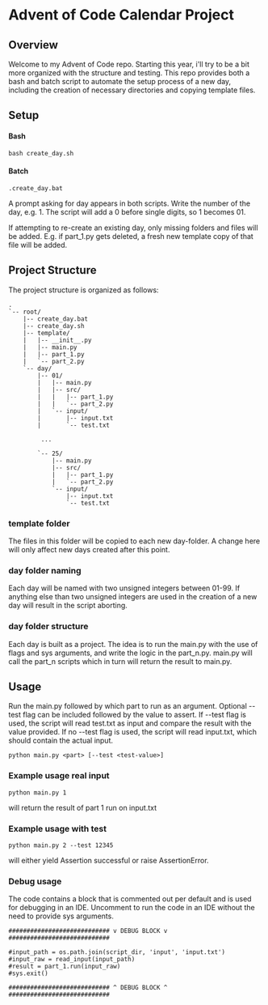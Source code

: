 # Advent of Code Calendar Project
## Overview

Welcome to my Advent of Code repo. Starting this year, i'll try to be a bit more organized with the structure and testing. This repo provides both a bash and batch script to automate the setup process of a new day, including the creation of necessary directories and copying template files.

## Setup
#### Bash
`bash create_day.sh`

#### Batch
`.create_day.bat`

A prompt asking for day appears in both scripts. Write the number of the day, e.g. 1. The script will add a 0 before single digits, so 1 becomes 01. 

If attempting to re-create an existing day, only missing folders and files will be added. E.g. if part_1.py gets deleted, a fresh new template copy of that file will be added.

## Project Structure

The project structure is organized as follows:

    .
    `-- root/
        |-- create_day.bat
        |-- create_day.sh
        |-- template/
        |   |-- __init__.py
        |   |-- main.py
        |   |-- part_1.py
        |   `-- part_2.py
        `-- day/
            |-- 01/
            |   |-- main.py
            |   |-- src/
            |   |   |-- part_1.py
            |   |   `-- part_2.py
            |   `-- input/
            |       |-- input.txt
            |       `-- test.txt

             ...

            `-- 25/
                |-- main.py
                |-- src/
                |   |-- part_1.py
                |   `-- part_2.py
                `-- input/
                    |-- input.txt
                    `-- test.txt

### template folder
The files in this folder will be copied to each new day-folder. A change here will only affect new days created after this point.

### day folder naming
Each day will be named with two unsigned integers between 01-99. If anything else than two unsigned integers are used in the creation of a new day will result in the script aborting.

### day folder structure
Each day is built as a project. The idea is to run the main.py with the use of flags and sys arguments, and write the logic in the part_n.py. main.py will call the part_n scripts which in turn will return the result to main.py.

## Usage
Run the main.py followed by which part to run as an argument. Optional --test flag can be included followed by the value to assert. If --test flag is used, the script will read test.txt as input and compare the result with the value provided. If no --test flag is used, the script will read input.txt, which should contain the actual input.

`python main.py <part> [--test <test-value>]`

### Example usage real input

`python main.py 1`

will return the result of part 1 run on input.txt

### Example usage with test

`python main.py 2 --test 12345`

will either yield Assertion successful or raise AssertionError.

### Debug usage

The code contains a block that is commented out per default and is used for debugging in an IDE. Uncomment to run the code in an IDE without the need to provide sys arguments.

    ############################ v DEBUG BLOCK v ############################

    #input_path = os.path.join(script_dir, 'input', 'input.txt')
    #input_raw = read_input(input_path)
    #result = part_1.run(input_raw)
    #sys.exit()

    ############################ ^ DEBUG BLOCK ^ ############################
